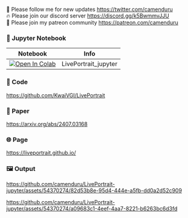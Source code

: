 🐣 Please follow me for new updates https://twitter.com/camenduru <br />
🔥 Please join our discord server https://discord.gg/k5BwmmvJJU <br />
🥳 Please join my patreon community https://patreon.com/camenduru <br />

### 🍊 Jupyter Notebook

| Notebook | Info
| --- | --- |
[![Open In Colab](https://colab.research.google.com/assets/colab-badge.svg)](https://colab.research.google.com/github/camenduru/LivePortrait-jupyter/blob/main/LivePortrait_jupyter.ipynb) | LivePortrait_jupyter

### 🧬 Code
https://github.com/KwaiVGI/LivePortrait

### 📄 Paper
https://arxiv.org/abs/2407.03168

### 🌐 Page
https://liveportrait.github.io/

### 🖼 Output

https://github.com/camenduru/LivePortrait-jupyter/assets/54370274/82d53b8e-95d4-444e-a5fb-dd0a2d52c909

https://github.com/camenduru/LivePortrait-jupyter/assets/54370274/a09683c1-4eef-4aa7-8221-b6263bc6d3fd

